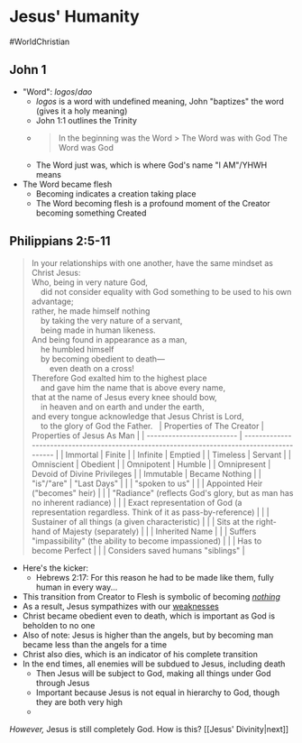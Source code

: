 # Jesus' Humanity
#WorldChristian 

## John 1
- "Word": *logos*/*dao*
	- *logos* is a word with undefined meaning, John "baptizes" the word (gives it a holy meaning)
	- John 1:1 outlines the Trinity
	- > In the beginning was the Word
           > The Word was with God
	   > The Word was God
	- The Word just was, which is where God's name "I AM"/YHWH means
- The Word became flesh
	 - Becoming indicates a creation taking place
	 - The Word becoming flesh is a profound moment of the Creator becoming something Created
## Philippians 2:5-11
>In your relationships with one another, have the same mindset as Christ Jesus:<br>
>Who, being in very nature God,  
    did not consider equality with God something to be used to his own advantage;  
>rather, he made himself nothing  
    by taking the very nature of a servant,  
    being made in human likeness.  
>And being found in appearance as a man,  
    he humbled himself  
    by becoming obedient to death—  
        even death on a cross! <br>
>Therefore God exalted him to the highest place  
    and gave him the name that is above every name,  
>that at the name of Jesus every knee should bow,  
    in heaven and on earth and under the earth,  
>and every tongue acknowledge that Jesus Christ is Lord,  
    to the glory of God the Father.
 
| Properties of The Creator | Properties of Jesus As Man                                                                  |
| ------------------------- | ------------------------------------------------------------------------------------------- |
| Immortal                  | Finite                                                                                      |
| Infinite                  | Emptied                                                                                     |
| Timeless                  | Servant                                                                                     |
| Omniscient                | Obedient                                                                                    |
| Omnipotent                | Humble                                                                                      |
| Omnipresent               | Devoid of Divine Privileges                                                                 |
| Immutable                 | Became Nothing                                                                              |
| "is"/"are"                | "Last Days"                                                                                 |
|                           | "spoken to us"                                                                              |
|                           | Appointed Heir ("becomes" heir)                                                             |
|                           | "Radiance" (reflects God's glory, but as man has no inherent radiance)                      |
|                           | Exact representation of God (a representation regardless. Think of it as pass-by-reference) |
|                           | Sustainer of all things (a given characteristic)                                            |
|                           | Sits at the right-hand of Majesty (separately)                                              |
|                           | Inherited Name                                                                              |
|                           | Suffers "impassibility" (the ability to become impassioned)                                 |
|                           | Has to become Perfect                                                                       |
|                           | Considers saved humans "siblings"                                                           |

- Here's the kicker:
	- Hebrews 2:17: For this reason he had to be made like them, fully human in every way...
- This transition from Creator to Flesh is symbolic of becoming <i><u>nothing</u></i>
- As a result, Jesus sympathizes with our <u>weaknesses</u>
- Christ became obedient even to death, which is important as God is beholden to no one
- Also of note: Jesus is higher than the angels, but by becoming man became less than the angels for a time
- Christ also dies, which is an indicator of his complete transition
- In the end times, all enemies will be subdued to Jesus, including death
	- Then Jesus will be subject to God, making all things under God through Jesus
	- Important because Jesus is not equal in hierarchy to God, though they are both very high
	- 











*However,* Jesus is still completely God. How is this? [[Jesus' Divinity|next]]